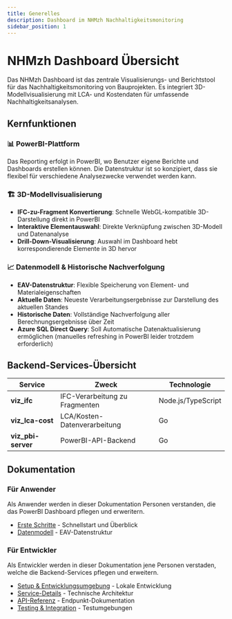```yaml
---
title: Generelles
description: Dashboard im NHMzh Nachhaltigkeitsmonitoring
sidebar_position: 1
---
```


# NHMzh Dashboard Übersicht

Das NHMzh Dashboard ist das zentrale Visualisierungs- und Berichtstool für das Nachhaltigkeitsmonitoring von Bauprojekten. Es integriert 3D-Modellvisualisierung mit LCA- und Kostendaten für umfassende Nachhaltigkeitsanalysen.

## Kernfunktionen

### 📊 PowerBI-Plattform

Das Reporting erfolgt in PowerBI, wo Benutzer eigene Berichte und Dashboards erstellen können. Die Datenstruktur ist so konzipiert, dass sie flexibel für verschiedene Analysezwecke verwendet werden kann.

### 🏗️ 3D-Modellvisualisierung

- **IFC-zu-Fragment Konvertierung**: Schnelle WebGL-kompatible 3D-Darstellung direkt in PowerBI
- **Interaktive Elementauswahl**: Direkte Verknüpfung zwischen 3D-Modell und Datenanalyse
- **Drill-Down-Visualisierung**: Auswahl im Dashboard hebt korrespondierende Elemente in 3D hervor

### 📈 Datenmodell & Historische Nachverfolgung

- **EAV-Datenstruktur**: Flexible Speicherung von Element- und Materialeigenschaften
- **Aktuelle Daten**: Neueste Verarbeitungsergebnisse zur Darstellung des aktuellen Standes
- **Historische Daten**: Vollständige Nachverfolgung aller Berechnungsergebnisse über Zeit
- **Azure SQL Direct Query**: Soll Automatische Datenaktualisierung ermöglichen (manuelles refreshing in PowerBI leider trotzdem erforderlich)

## Backend-Services-Übersicht

| Service            | Zweck                          | Technologie        |
| ------------------ | ------------------------------ | ------------------ |
| **viz_ifc**        | IFC-Verarbeitung zu Fragmenten | Node.js/TypeScript |
| **viz_lca-cost**   | LCA/Kosten-Datenverarbeitung   | Go                 |
| **viz_pbi-server** | PowerBI-API-Backend            | Go                 |

## Dokumentation

### Für Anwender

Als Anwender werden in dieser Dokumentation Personen verstanden, die das PowerBI Dashboard pflegen und erweritern.

- [Erste Schritte](./getting-started.md) - Schnellstart und Überblick
- [Datenmodell](./data-model.md) - EAV-Datenstruktur

### Für Entwickler

Als Entwickler werden in dieser Dokumentation jene Personen verstaden, welche die Backend-Services pflegen und erweitern.

- [Setup & Entwicklungsumgebung](./setup.md) - Lokale Entwicklung
- [Service-Details](./services.md) - Technische Architektur
- [API-Referenz](./api-reference.md) - Endpunkt-Dokumentation
- [Testing & Integration](./testing.md) - Testumgebungen
